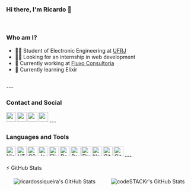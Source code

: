 ### Hi there, I'm Ricardo 👋

<br />

### Who am I?

 - 👨‍🎓 Student of Electronic Engineering at [UFRJ](https://ufrj.br/)
 - 👨‍💼 Looking for an internship in web development
 - 💼 Currently working at [Fluxo Consultoria](https://fluxoconsultoria.poli.ufrj.br/)
 - 📝 Currently learning Elixir

<br/>
---
<br/>

### Contact and Social

[<img align="left" height="26px" src="https://simpleicons.org/icons/linkedin.svg"/>](https://www.linkedin.com/in/ricardo-santos-siqueira-1aaa1618b/)
[<img align="left" height="26px" src="https://simpleicons.org/icons/github.svg"/>](https://github.com/ricardossiqueira/)
[<img align="left" height="26px" src="https://simpleicons.org/icons/gmail.svg"/>](ricardosantossiqueira@poli.ufrj.br)
[<img align="left" height="26px" src="https://simpleicons.org/icons/whatsapp.svg"/>](https://wa.me/5521989491661)

<br/>
---
<br/>

### Languages and Tools

<img align="left" alt="Visual Studio Code" width="26px" src="https://simpleicons.org/icons/visualstudiocode.svg" />
<img align="left" alt="HTML5" width="26px" src="https://simpleicons.org/icons/html5.svg" />
<img align="left" alt="CSS3" width="26px" src="https://simpleicons.org/icons/css3.svg" />
<img align="left" alt="JavaScript" width="26px" src="https://simpleicons.org/icons/javascript.svg" />
<img align="left" alt="Elixir" width="26px" src="https://simpleicons.org/icons/elixir.svg" />
<img align="left" alt="Dart" width="26px" src="https://simpleicons.org/icons/dart.svg" />
<img align="left" alt="React and React Native" width="26px" src="https://simpleicons.org/icons/react.svg"/>
<img align="left" alt="Flutter" width="26px" src="https://simpleicons.org/icons/flutter.svg" />
<img align="left" alt="Node.js" width="26px" src="https://simpleicons.org/icons/node-dot-js.svg" />
<img align="left" alt="Git" width="26px" src="https://simpleicons.org/icons/git.svg" />
<img align="left" alt="GitHub" width="26px" src="https://simpleicons.org/icons/github.svg" />

<br/>
---
<br/>

  ⚡ GitHub Stats

  <div style="display: flex; justify-content: space-around"> 
    <img align="left" alt="ricardossiqueira's GitHub Stats" src="https://github-readme-stats.codestackr.vercel.app/api?username=ricardossiqueira&show_icons=true&hide_border=true&count_private=true&hide=stars" />
    <img align="left" alt="codeSTACKr's GitHub Stats" src="https://github-readme-stats.vercel.app/api/top-langs/?username=ricardossiqueira&layout=compact" />  
  </div>


